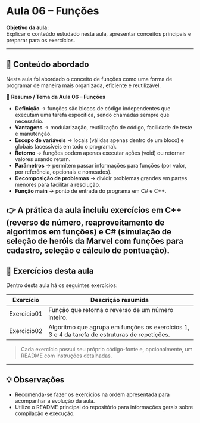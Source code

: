 # Aula 06 – Funções

**Objetivo da aula:**  
Explicar o conteúdo estudado nesta aula, apresentar conceitos principais e preparar para os exercícios.

---

## 📝 Conteúdo abordado

Nesta aula foi abordado o conceito de funções como uma forma de programar de maneira mais organizada, eficiente e reutilizável.

📌 **Resumo / Tema da Aula 06 – Funções**

- **Definição** → funções são blocos de código independentes que executam uma tarefa específica, sendo chamadas sempre que necessário.
- **Vantagens** → modularização, reutilização de código, facilidade de teste e manutenção.
- **Escopo de variáveis** → locais (válidas apenas dentro de um bloco) e globais (acessíveis em todo o programa).
- **Retorno** → funções podem apenas executar ações (void) ou retornar valores usando return.
- **Parâmetros** → permitem passar informações para funções (por valor, por referência, opcionais e nomeados).
- **Decomposição de problemas** → dividir problemas grandes em partes menores para facilitar a resolução.
- **Função main** → ponto de entrada do programa em C# e C++.

👉 A prática da aula incluiu exercícios em C++ (reverso de número, reaproveitamento de algoritmos em funções) e C# (simulação de seleção de heróis da Marvel com funções para cadastro, seleção e cálculo de pontuação).
---

## 📂 Exercícios desta aula

Dentro desta aula há os seguintes exercícios:

| Exercício | Descrição resumida |
|------------|------------------|
| Exercicio01 | Função que retorna o reverso de um número inteiro. |
| Exercicio02 | Algoritmo que agrupa em funções os exercícios 1, 3 e 4 da tarefa de estruturas de repetições. |

> Cada exercício possui seu próprio código-fonte e, opcionalmente, um README com instruções detalhadas.

---

## 💡 Observações

- Recomenda-se fazer os exercícios na ordem apresentada para acompanhar a evolução da aula.
- Utilize o README principal do repositório para informações gerais sobre compilação e execução.
